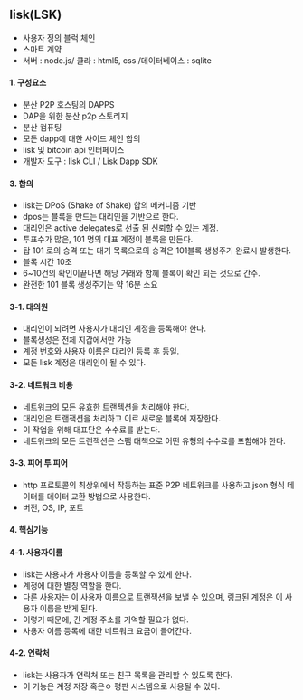 ## lisk(LSK)
- 사용자 정의 블럭 체인
- 스마트 계약  
- 서버 : node.js/ 클라 : html5, css /데이터베이스 : sqlite 

#### 1. 구성요소
- 분산 P2P 호스팅의 DAPPS
- DAP을 위한 분산 p2p 스토리지
- 분산 컴퓨팅
- 모든 dapp에 대한 사이드 체인 합의
- lisk 및 bitcoin api 인터페이스
- 개발자 도구 : lisk CLI / Lisk Dapp SDK


#### 3. 합의
- lisk는 DPoS (Shake of Shake) 합의 메커니즘 기반
- dpos는 블록을 만드는 대리인을 기반으로 한다.
- 대리인은 active delegates로 선출 된 신뢰할 수 있는 계정.
- 투표수가 많은, 101 명의 대표 계정이 블록을 만든다.
- 탑 101 로의 승격 또는 대기 목록으로의 승격은 101블록 생성주기 완료시 발생한다.
- 블록 시간 10초
- 6~10건의 확인이끝나면 해당 거래와 함께 블록이 확인 되는 것으로 간주.
- 완전한 101 블록 생성주기는 약 16분 소요


#### 3-1. 대의원
- 대리인이 되려면 사용자가 대리인 계정을 등록해야 한다.
- 블록생성은 전체 지갑에서만 가능
- 계정 번호와 사용자 이름은 대리인 등록 후 동일.
- 모든 lisk 계정은 대리인이 될 수 있다.

#### 3-2. 네트워크 비용 
- 네트워크의 모든 유효한 트랜젝션을 처리해야 한다.
- 대리인은 트랜잭션을 처리하고 이르 새로운 블록에 저장한다.
- 이 작업을 위해 대표단은 수수료를 받는다.
- 네트워크의 모든 트랜잭션은 스팸 대책으로 어떤 유형의 수수료를 포함해야 한다.

#### 3-3. 피어 투 피어
-  http 프로토콜의 최상위에서 작동하는 표준 P2P 네트워크를 사용하고 json 형식 데이터를 데이터 교환 방법으로 사용한다.
- 버전, OS, IP, 포트

#### 4. 핵심기능
#### 4-1. 사용자이름
- lisk는 사용자가 사용자 이름을 등록할 수 있게 한다.
- 계정에 대한 별칭 역할을 한다.
- 다른 사용자는 이 사용자 이름으로 트랜잭션을 보낼 수 있으며, 링크된 계정은 이 사용자 이름을 받게 된다.
- 이렇기 때문에, 긴 계정 주소를 기억할 필요가 없다.
- 사용자 이름 등록에 대한 네트워크 요금이 들어간다.


#### 4-2. 연락처
- lisk는 사용자가 연락처 또는 친구 목록을 관리할 수 있도록 한다. 
- 이 기능은 계정 저장 혹은ㅇ 평판 시스템으로 사용될 수 있다.





